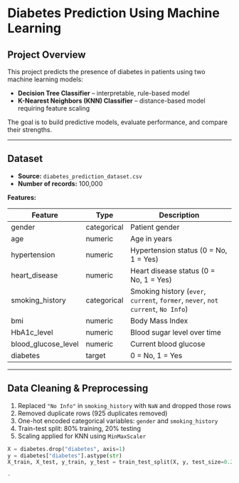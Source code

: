 # Diabetes Prediction Using Machine Learning

## **Project Overview**
This project predicts the presence of diabetes in patients using two machine learning models:  

- **Decision Tree Classifier** – interpretable, rule-based model  
- **K-Nearest Neighbors (KNN) Classifier** – distance-based model requiring feature scaling  

The goal is to build predictive models, evaluate performance, and compare their strengths.

---

## **Dataset**
- **Source:** `diabetes_prediction_dataset.csv`  
- **Number of records:** 100,000  

**Features:**

| Feature              | Type        | Description                                                                 |
|---------------------|------------|----------------------------------------------------------------------------|
| gender               | categorical | Patient gender                                                             |
| age                  | numeric     | Age in years                                                               |
| hypertension         | numeric     | Hypertension status (0 = No, 1 = Yes)                                      |
| heart_disease        | numeric     | Heart disease status (0 = No, 1 = Yes)                                     |
| smoking_history      | categorical | Smoking history (`ever`, `current`, `former`, `never`, `not current`, `No Info`) |
| bmi                  | numeric     | Body Mass Index                                                            |
| HbA1c_level          | numeric     | Blood sugar level over time                                                |
| blood_glucose_level  | numeric     | Current blood glucose                                                     |
| diabetes             | target      | 0 = No, 1 = Yes                                                           |

---

## **Data Cleaning & Preprocessing**
1. Replaced `"No Info"` in `smoking_history` with `NaN` and dropped those rows  
2. Removed duplicate rows (925 duplicates removed)  
3. One-hot encoded categorical variables: `gender` and `smoking_history`  
4. Train-test split: 80% training, 20% testing  
5. Scaling applied for KNN using `MinMaxScaler`  

```python
X = diabetes.drop("diabetes", axis=1)
y = diabetes["diabetes"].astype(str)
X_train, X_test, y_train, y_test = train_test_split(X, y, test_size=0.2, random_state=42)

- 

